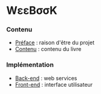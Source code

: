 # WεεBσσK

### Contenu

- [Préface](https://github.com/weebook-org/preface/blob/master/README.md) : raison d'être du projet
- [Contenu](https://github.com/weebook-org/content/tree/master/weebook) : contenu du livre

### Implémentation

- [Back-end](https://github.com/weebook-org/core) : web services
- [Front-end](https://github.com/weebook-org/ui/blob/master/README.md) : interface utilisateur
